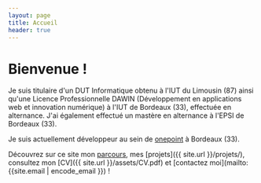 ```yaml
---
layout: page
title: Accueil
header: true
---
```

# Bienvenue !

Je suis titulaire d'un DUT Informatique obtenu à l'IUT du Limousin (87) ainsi qu'une Licence Professionnelle DAWIN (Développement en applications web et innovation numérique) à l'IUT de Bordeaux (33), effectuée en alternance. J'ai également effectué un mastère en alternance à l'EPSI de Bordeaux (33).

Je suis actuellement développeur au sein de [onepoint](https://groupeonepoint.com) à Bordeaux (33).

Découvrez sur ce site mon [parcours]({{site.url}}/formations/), mes [projets]({{ site.url }}/projets/), consultez mon [CV]({{ site.url }}/assets/CV.pdf) et [contactez moi](mailto:{{site.email | encode_email }}) !
